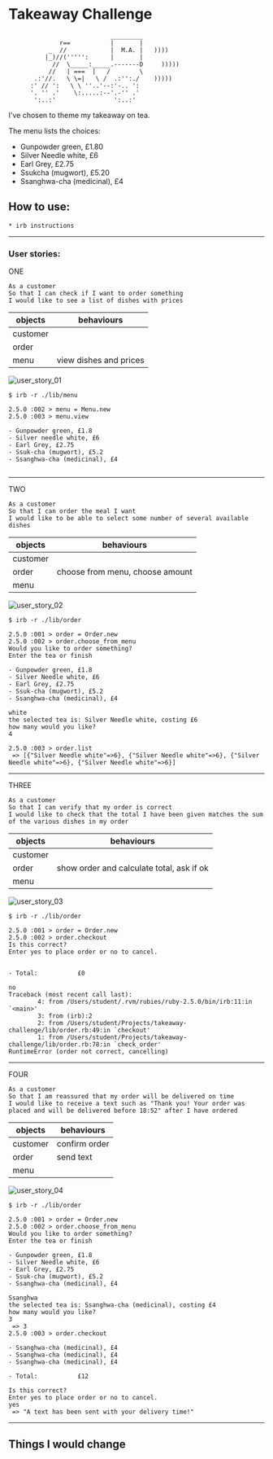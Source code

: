 # Takeaway Challenge

```
                            _________
              r==           |       |
           _  //            |  M.A. |   ))))
          |_)//(''''':      |       |
            //  \_____:_____.-------D     )))))
           //   | ===  |   /        \
       .:'//.   \ \=|   \ /  .:'':./    )))))
      :' // ':   \ \ ''..'--:'-.. ':
      '. '' .'    \:.....:--'.-'' .'
       ':..:'                ':..:'

 ```

I've chosen to theme my takeaway on tea.

The menu lists the choices:

- Gunpowder green, £1.80
- Silver Needle white, £6
- Earl Grey, £2.75
- Ssukcha (mugwort), £5.20
- Ssanghwa-cha (medicinal), £4


## How to use:

```
* irb instructions
```

---

### User stories:


ONE

```
As a customer
So that I can check if I want to order something
I would like to see a list of dishes with prices
```

objects | behaviours
-|-
customer |
order |
menu | view dishes and prices  

![user_story_01](./modelling/user_story_01.png)

```
$ irb -r ./lib/menu

2.5.0 :002 > menu = Menu.new
2.5.0 :003 > menu.view

- Gunpowder green, £1.8
- Silver needle white, £6
- Earl Grey, £2.75
- Ssuk-cha (mugwort), £5.2
- Ssanghwa-cha (medicinal), £4


```

---

TWO

```
As a customer
So that I can order the meal I want
I would like to be able to select some number of several available dishes
```

objects | behaviours
-|-
customer |
order | choose from menu, choose amount
menu |

![user_story_02](./modelling/user_story_02.png)  

```
$ irb -r ./lib/order

2.5.0 :001 > order = Order.new
2.5.0 :002 > order.choose_from_menu
Would you like to order something?
Enter the tea or finish

- Gunpowder green, £1.8
- Silver Needle white, £6
- Earl Grey, £2.75
- Ssuk-cha (mugwort), £5.2
- Ssanghwa-cha (medicinal), £4

white
the selected tea is: Silver Needle white, costing £6
how many would you like?
4

2.5.0 :003 > order.list
 => [{"Silver Needle white"=>6}, {"Silver Needle white"=>6}, {"Silver Needle white"=>6}, {"Silver Needle white"=>6}]
```

---

THREE

```
As a customer
So that I can verify that my order is correct
I would like to check that the total I have been given matches the sum of the various dishes in my order
```

objects | behaviours
-|-
customer |
order | show order and calculate total, ask if ok
menu |

![user_story_03](./modelling/user_story_03.png)

```
$ irb -r ./lib/order

2.5.0 :001 > order = Order.new
2.5.0 :002 > order.checkout
Is this correct?
Enter yes to place order or no to cancel.


- Total:           £0

no
Traceback (most recent call last):
        4: from /Users/student/.rvm/rubies/ruby-2.5.0/bin/irb:11:in `<main>'
        3: from (irb):2
        2: from /Users/student/Projects/takeaway-challenge/lib/order.rb:49:in `checkout'
        1: from /Users/student/Projects/takeaway-challenge/lib/order.rb:78:in `check_order'
RuntimeError (order not correct, cancelling)
```

---

FOUR

```
As a customer
So that I am reassured that my order will be delivered on time
I would like to receive a text such as "Thank you! Your order was placed and will be delivered before 18:52" after I have ordered
```

objects | behaviours
-|-
customer | confirm order
order | send text
menu |

![user_story_04](./modelling/user_story_04.png)

```
$ irb -r ./lib/order

2.5.0 :001 > order = Order.new
2.5.0 :002 > order.choose_from_menu
Would you like to order something?
Enter the tea or finish

- Gunpowder green, £1.8
- Silver Needle white, £6
- Earl Grey, £2.75
- Ssuk-cha (mugwort), £5.2
- Ssanghwa-cha (medicinal), £4

Ssanghwa
the selected tea is: Ssanghwa-cha (medicinal), costing £4
how many would you like?
3
 => 3
2.5.0 :003 > order.checkout

- Ssanghwa-cha (medicinal), £4
- Ssanghwa-cha (medicinal), £4
- Ssanghwa-cha (medicinal), £4

- Total:           £12

Is this correct?
Enter yes to place order or no to cancel.
yes
 => "A text has been sent with your delivery time!"
```

---

## Things I would change

